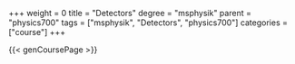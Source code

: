 +++
weight = 0
title = "Detectors"
degree = "msphysik"
parent = "physics700"
tags = ["msphysik", "Detectors", "physics700"]
categories = ["course"]
+++

{{< genCoursePage >}}

